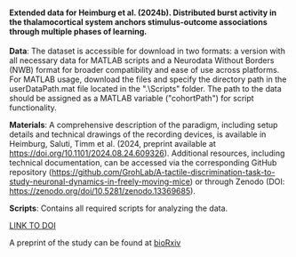 #### Extended data for Heimburg et al. (2024b). Distributed burst activity in the thalamocortical system anchors stimulus-outcome associations through multiple phases of learning.

**Data**: The dataset is accessible for download in two formats: a version with all necessary data for MATLAB scripts and a Neurodata Without Borders (NWB) format for broader compatibility and ease of use across platforms. For MATLAB usage, download the files and specify the directory path in the userDataPath.mat file located in the ".\Scripts" folder. The path to the data should be assigned as a MATLAB variable ("cohortPath") for script functionality.

**Materials**: A comprehensive description of the paradigm, including setup details and technical drawings of the recording devices, is available in Heimburg, Saluti, Timm et al. (2024, preprint available at https://doi.org/10.1101/2024.08.24.609326). Additional resources, including technical documentation, can be accessed via the corresponding GitHub repository (https://github.com/GrohLab/A-tactile-discrimination-task-to-study-neuronal-dynamics-in-freely-moving-mice) or through Zenodo (DOI: https://zenodo.org/doi/10.5281/zenodo.13369685).

**Scripts**: Contains all required scripts for analyzing the data.

[LINK TO DOI](https://www.youtube.com/watch?v=dQw4w9WgXcQ)

A preprint of the study can be found at [bioRxiv](https://www.biorxiv.org/)
